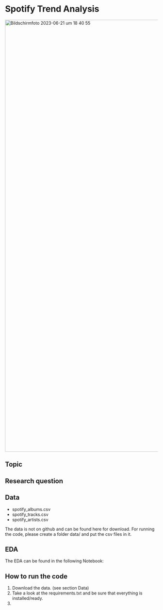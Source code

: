 # Spotify Trend Analysis

<img width="1423" alt="Bildschirmfoto 2023-06-21 um 18 40 55" src="https://storage.googleapis.com/pr-newsroom-wp/1/2018/11/Spotify_Logo_RGB_Green.png">


## Topic



## Research question


## Data
- spotify_albums.csv
- spotify_tracks.csv
- spotify_artists.csv

The data is not on github and can be found here for download. For running the code, please create a folder data/ and put the csv files in it.

## EDA 
The EDA can be found in the following Notebook:

## How to run the code

1. Download the data. (see section Data)
2. Take a look at the requirements.txt and be sure that everything is installed/ready.
3.